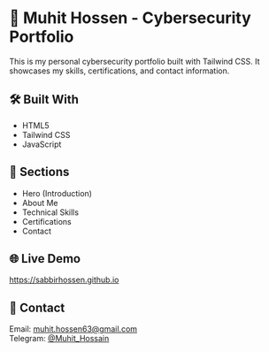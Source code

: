 # 🔐 Muhit Hossen - Cybersecurity Portfolio

This is my personal cybersecurity portfolio built with Tailwind CSS. It showcases my skills, certifications, and contact information.

## 🛠️ Built With
- HTML5
- Tailwind CSS
- JavaScript

## 📂 Sections
- Hero (Introduction)
- About Me
- Technical Skills
- Certifications
- Contact

## 🌐 Live Demo
https://sabbirhossen.github.io

## 📧 Contact
Email: muhit.hossen63@gmail.com  
Telegram: [@Muhit_Hossain](https://t.me/Muhit_Hossain)
